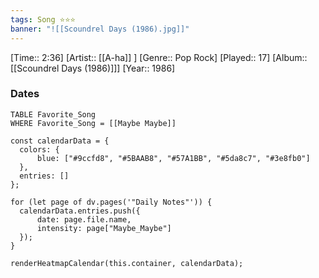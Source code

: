 ```yaml
---
tags: Song ⭐⭐⭐ 
banner: "![[Scoundrel Days (1986).jpg]]"
---
```

[Time:: 2:36]
[Artist:: [[A-ha]] ]
[Genre:: Pop Rock]
[Played:: 17]
[Album:: [[Scoundrel Days (1986)]]]
[Year:: 1986]
### Dates
````dataview
TABLE Favorite_Song
WHERE Favorite_Song = [[Maybe Maybe]]
````

  ```dataviewjs
const calendarData = { 
	colors: { 
		blue: ["#9ccfd8", "#5BAAB8", "#57A1BB", "#5da8c7", "#3e8fb0"] 
	}, 
	entries: [] 
}; 

for (let page of dv.pages('"Daily Notes"')) { 
	calendarData.entries.push({ 
		date: page.file.name, 
		intensity: page["Maybe_Maybe"]
	}); 
} 

renderHeatmapCalendar(this.container, calendarData);
```

